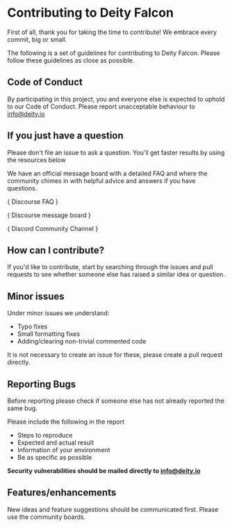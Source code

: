 # Contributing to Deity Falcon

First of all, thank you for taking the time to contribute! We embrace every commit, big or small.

The following is a set of guidelines for contributing to Deity Falcon. Please follow these guidelines as close as possible.

## Code of Conduct

By participating in this project, you and everyone else is expected to uphold to our Code of Conduct. Please report unacceptable behaviour to info@deity.io

## If you just have a question

Please don't file an issue to ask a question. You'll get faster results by using the resources below

We have an official message board with a detailed FAQ and where the community chimes in with helpful advice and answers if you have questions.

{ Discourse FAQ }

{ Discourse message board }

{ Discord Community Channel }

## How can I contribute?

If you'd like to contribute, start by searching through the issues and pull requests to see whether someone else has raised a similar idea or question.

## Minor issues

Under minor issues we understand:

- Typo fixes
- Small formatting fixes
- Adding/clearing non-trivial commented code

It is not necessary to create an issue for these, please create a pull request directly.

## Reporting Bugs

Before reporting please check if someone else has not already reported the same bug.

Please include the following in the report

- Steps to reproduce
- Expected and actual result
- Information of your environment
- Be as specific as possible

**Security vulnerabilities should be mailed directly to info@deity.io**

## Features/enhancements

New ideas and feature suggestions should be communicated first. Please use the community boards.
